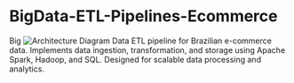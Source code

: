 # BigData-ETL-Pipelines-Ecommerce
Big ![Architecture Diagram](https://github.com/user-attachments/assets/15ab4d66-b43a-40a5-94e7-69025f1ac2fd)
Data ETL pipeline for Brazilian e-commerce data. Implements data ingestion, transformation, and storage using Apache Spark, Hadoop, and SQL. Designed for scalable data processing and analytics.
